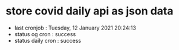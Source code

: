 # store covid daily api as json data

- last cronjob : Tuesday, 12 January 2021 20:24:13
- status og cron : success
- status daily cron : success
      
      